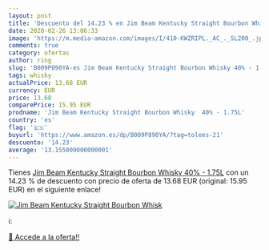 ```yaml
---
layout: post
title: 'Descuento del 14.23 % en Jim Beam Kentucky Straight Bourbon Whisk'
date: 2020-02-26 13:06:33
image: 'https://m.media-amazon.com/images/I/410-KWZRIPL._AC_._SL200_.jpg'
comments: true
category: ofertas
author: ring
slug: 'B009P890YA-es Jim Beam Kentucky Straight Bourbon Whisky 40% - 1.75L'
tags: whisky
actualPrice: 13.68 EUR
currency: EUR
price: 13.68
comparePrice: 15.95 EUR
prodname: 'Jim Beam Kentucky Straight Bourbon Whisky  40% - 1.75L'
country: 'es'
flag: '🇪🇸'
buyurl: 'https://www.amazon.es/dp/B009P890YA/?tag=tolees-21'
descuento: '14.23'
average: '13.155000000000001'
---
```


Tienes [Jim Beam Kentucky Straight Bourbon Whisky  40% - 1.75L](https://www.amazon.es/dp/B009P890YA/?tag=tolees-21) con un 14.23 % de descuento con precio de oferta de 13.68 EUR (original: 15.95 EUR) en el siguiente enlace!

[![Jim Beam Kentucky Straight Bourbon Whisk](https://m.media-amazon.com/images/I/410-KWZRIPL._AC_._SL200_.jpg)](https://www.amazon.es/dp/B009P890YA/?tag=tolees-21)

ℹ️:


[🛒 Accede a la oferta!!](https://www.amazon.es/dp/B009P890YA/?tag=tolees-21)
